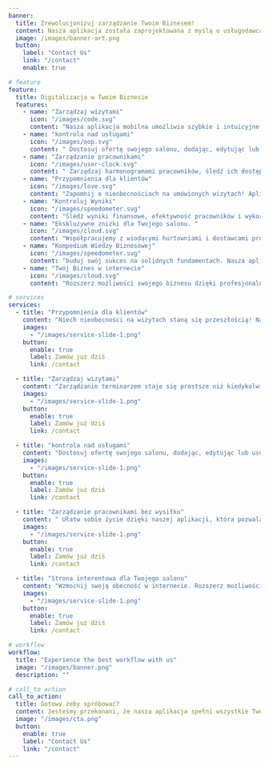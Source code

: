 ```yaml
---
banner:
  title: Zrewolucjonizuj zarządzanie Twoim Biznesem!
  content: Nasza aplikacja została zaprojektowana z myślą o usługodawcach na każdym etapie rozwoju biznesu – od początkujących, którzy dopiero rozpoczynają swoją przygodę z branżą, tych prowadzących już jednoosobową działalność, jak również doświadczone salony zatrudniające wielu pracowników.
  image: /images/banner-art.png
  button:
    label: "Contact Us"
    link: "/contact"
    enable: true

# feature
feature:
  title: Digitalizacja w Twoim Biznesie
  features:
    - name: "Zarządzaj wizytami"
      icon: "/images/code.svg"
      content: "Nasza aplikacja mobilna umożliwia szybkie i intuicyjne planowanie, zmiany oraz anulowanie wizyt"
    - name: "kontrola nad usługami"
      icon: "/images/oop.svg"
      content: " Dostosuj ofertę swojego salonu, dodając, edytując lub usuwając usługi wraz z ich cenami i czasem trwania."
    - name: "Zarządzanie pracownikami"
      icon: "/images/user-clock.svg"
      content: " Zarządzaj harmonogramami pracowników, śledź ich dostępności, a także przypisz ich do konkretnych usług i wizyt."
    - name: "Przypomnienia dla klientów"
      icon: "/images/love.svg"
      content: "Zapomnij o nieobecnościach na umówionych wizytach! Aplikacja automatycznie informuje Twoich klientów o zbliżających się terminach"
    - name: "Kontroluj Wyniki"
      icon: "/images/speedometer.svg"
      content: "Śledź wyniki finansowe, efektywność pracowników i wykorzystanie czasu pracy salonu. Dzięki temu łatwo zidentyfikujesz obszary wymagające poprawy i maksymalizujesz zyski."
    - name: "Ekskluzywne zniżki dla Twojego salonu. "
      icon: "/images/cloud.svg"
      content: "Współpracujemy z wiodącymi hurtowniami i dostawcami produktów kosmetycznych, oferując użytkownikom naszej aplikacji specjalne zniżki."
    - name: "Kompedium Wiedzy Biznesowej"
      icon: "/images/speedometer.svg"
      content: "buduj swój sukces na solidnych fundamentach. Nasza aplikacja zapewnia dostęp do obszernego kompendium wiedzy na temat marketingu, zarządzania czasem i obsługi klienta"
    - name: "Twój Biznes w internecie"
      icon: "/images/cloud.svg"
      content: "Rozszerz możliwości swojego biznesu dzięki profesjonalnej stronie internetowej, dostosowanej do potrzeb Twojego salonu, w niskiej cenie abonamentowej"

# services
services:
  - title: "Przypomnienia dla klientów"
    content: "Niech nieobecności na wizytach staną się przeszłością! Nasza aplikacja usprawnia komunikację z klientami, wysyłając automatyczne przypomnienia o nadchodzących terminach bezpośrednio na ich telefony komórkowe za pośrednictwem SMS. Ta funkcja nie tylko minimalizuje ryzyko niepojawienia się klienta na umówionym spotkaniu, ale także utrzymuje stały kontakt między Twoim salonem a klientami, zapewniając, że są oni zawsze na bieżąco i gotowi na swoje wizyty."
    images:
      - "/images/service-slide-1.png"
    button:
      enable: true
      label: Zamów już dziś
      link: /contact

  - title: "Zarządzaj wizytami"
    content: "Zarządzanie terminarzem staje się prostsze niż kiedykolwiek dzięki naszej aplikacji. Zapewnia ona łatwość w planowaniu, modyfikowaniu i odwoływaniu spotkań, co sprawia, że operacje w Twoim salonie przebiegają gładko i bez zakłóceń. Bez względu na to, czy przyjmujesz rezerwacje od nowych klientów, czy dostosowujesz istniejące terminy, nasze rozwiązanie umożliwia realizację tych zadań w sposób szybki i bezproblemowy, wykorzystując do tego tylko kilka prostych kliknięć."
    images:
      - "/images/service-slide-1.png"
    button:
      enable: true
      label: Zamów już dziś
      link: /contact

  - title: "kontrola nad usługami"
    content: "Dostosuj ofertę swojego salonu, dodając, edytując lub usuwając usługi wraz z ich cenami i czasem trwania. Nasza aplikacja pozwala na łatwe zarządzanie pełną gamą usług, umożliwiając klientom wybór idealnego zabiegu, dopasowanego do ich potrzeb."
    images:
      - "/images/service-slide-1.png"
    button:
      enable: true
      label: Zamów już dziś
      link: /contact

  - title: "Zarządzanie pracownikami bez wysiłku"
    content: " Ułatw sobie życie dzięki naszej aplikacji, która pozwala na zarządzanie harmonogramami pracowników, śledzenie ich dostępności, a także przypisywanie ich do konkretnych usług i wizyt. Zapewnij płynną organizację pracy i maksymalizuj satysfakcję klientów."
    images:
      - "/images/service-slide-1.png"
    button:
      enable: true
      label: Zamów już dziś
      link: /contact

  - title: "Strona interentowa dla Twojego salonu"
    content: "Wzmocnij swoją obecność w internecie. Rozszerz możliwości swojego biznesu dzięki profesjonalnej stronie internetowej, dostosowanej do potrzeb Twojego salonu. To prosty sposób, aby zwiększyć widoczność w sieci, przyciągnąć nowych klientów i zapewnić łatwy dostęp do informacji o Twoich usługach i promocjach. Nasza aplikacja oferuje opcję łatwego dokupienia i personalizacji strony internetowej, co stanowi doskonałe uzupełnienie Twojego profesjonalnego wizerunku."
    images:
      - "/images/service-slide-1.png"
    button:
      enable: true
      label: Zamów już dziś
      link: /contact

# workflow
workflow:
  title: "Experience the best workflow with us"
  image: "/images/banner.png"
  description: ""

# call_to_action
call_to_action:
  title: Gotowy żeby spróbować?
  content: Jesteśmy przekonani, że nasza aplikacja spełni wszystkie Twoje oczekiwania. Dajemy Ci wyjątkową możliwość przetestowania jej w pełni za darmo przez 30 dni. Wykorzystaj ten czas, aby przekonać się, jak nasze rozwiązanie może ułatwić i usprawnić zarządzanie Twoim salonem. Spróbuj, nie ponosząc żadnych kosztów
  image: "/images/cta.png"
  button:
    enable: true
    label: "Contact Us"
    link: "/contact"
---
```


